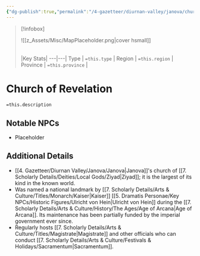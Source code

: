 ```yaml
---
{"dg-publish":true,"permalink":"/4-gazetteer/diurnan-valley/janova/church-of-revelation/","noteIcon":""}
---
```



> [!infobox]
> 
> ![[z_Assets/Misc/MapPlaceholder.png\|cover hsmall]]
> ###### 
> |Key Stats|
> ---|---|
> Type | `=this.type` |
> Region | `=this.region` |
> Province | `=this.province` |

# Church of Revelation

 `=this.description`

## Notable NPCs 
- Placeholder 

## Additional Details
- [[4. Gazetteer/Diurnan Valley/Janova/Janova\|Janova]]'s church of [[7. Scholarly Details/Deities/Local Gods/Ziyad\|Ziyad]]; it is the largest of its kind in the known world.
- Was named a national landmark by [[7. Scholarly Details/Arts & Culture/Titles/Monarch/Kaiser\|Kaiser]] [[5. Dramatis Personae/Key NPCs/Historic Figures/Ulricht von Hein\|Ulricht von Hein]] during the [[7. Scholarly Details/Arts & Culture/History/The Ages/Age of Arcana\|Age of Arcana]]. Its maintenance has been partially funded by the imperial government ever since.
- Regularly hosts [[7. Scholarly Details/Arts & Culture/Titles/Magistrate\|Magistrate]] and other officials who can conduct [[7. Scholarly Details/Arts & Culture/Festivals & Holidays/Sacramentum\|Sacramentum]].

